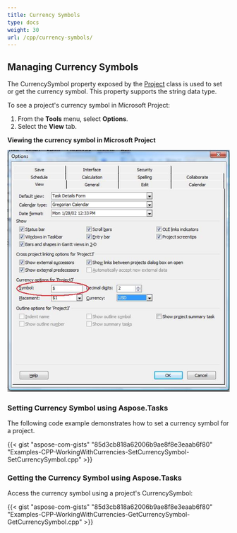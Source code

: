 ```yaml
---
title: Currency Symbols
type: docs
weight: 30
url: /cpp/currency-symbols/
---
```


## **Managing Currency Symbols**
The CurrencySymbol property exposed by the [Project](https://apireference.aspose.com/tasks/cpp/class/aspose.tasks.project) class is used to set or get the currency symbol. This property supports the string data type.

To see a project's currency symbol in Microsoft Project:

1. From the **Tools** menu, select **Options**.
2. Select the **View** tab.

**Viewing the currency symbol in Microsoft Project** 

![edit currency symbols](managing-currency-symbols_1.png)

### **Setting Currency Symbol using Aspose.Tasks**
The following code example demonstrates how to set a currency symbol for a project.

{{< gist "aspose-com-gists" "85d3cb818a62006b9ae8f8e3eaab6f80" "Examples-CPP-WorkingWithCurrencies-SetCurrencySymbol-SetCurrencySymbol.cpp" >}}
### **Getting the Currency Symbol using Aspose.Tasks**
Access the currency symbol using a project's CurrencySymbol:

{{< gist "aspose-com-gists" "85d3cb818a62006b9ae8f8e3eaab6f80" "Examples-CPP-WorkingWithCurrencies-GetCurrencySymbol-GetCurrencySymbol.cpp" >}}
